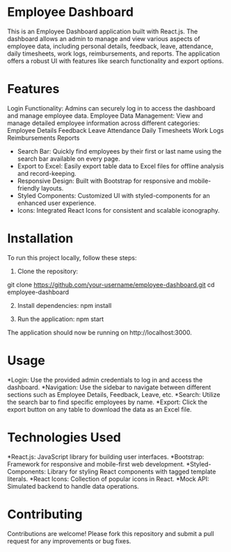 # Employee Dashboard
This is an Employee Dashboard application built with React.js. The dashboard allows an admin to manage and view various aspects of employee data, including personal details, feedback, leave, attendance, daily timesheets, work logs, reimbursements, and reports. The application offers a robust UI with features like search functionality and export options.

# Features
Login Functionality: Admins can securely log in to access the dashboard and manage employee data.
Employee Data Management: View and manage detailed employee information across different categories:
Employee Details
Feedback
Leave
Attendance
Daily Timesheets
Work Logs
Reimbursements
Reports
- Search Bar: Quickly find employees by their first or last name using the search bar available on every page.
- Export to Excel: Easily export table data to Excel files for offline analysis and record-keeping.
- Responsive Design: Built with Bootstrap for responsive and mobile-friendly layouts.
- Styled Components: Customized UI with styled-components for an enhanced user experience.
- Icons: Integrated React Icons for consistent and scalable iconography.

# Installation
  To run this project locally, follow these steps:

1. Clone the repository:

git clone https://github.com/your-username/employee-dashboard.git
cd employee-dashboard

2. Install dependencies: npm install

3. Run the application: npm start

The application should now be running on http://localhost:3000.

# Usage

*Login: Use the provided admin credentials to log in and access the dashboard. *Navigation: Use the sidebar to navigate between different sections such as Employee Details, Feedback, Leave, etc. *Search: Utilize the search bar to find specific employees by name. *Export: Click the export button on any table to download the data as an Excel file.

# Technologies Used

*React.js: JavaScript library for building user interfaces. *Bootstrap: Framework for responsive and mobile-first web development. *Styled-Components: Library for styling React components with tagged template literals. *React Icons: Collection of popular icons in React. *Mock API: Simulated backend to handle data operations.

# Contributing

Contributions are welcome! Please fork this repository and submit a pull request for any improvements or bug fixes.
